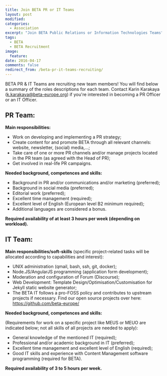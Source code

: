 ```yaml
---
title: Join BETA PR or IT Teams
layout: post
modified:
categories:
  - Association
excerpt: "Join BETA Public Relations or Information Technologies Teams"
tags: 
  - BETA
  - BETA Recruitment
image:
  feature: 
date: 2016-04-17
comments: false
redirect_from: /beta-pr-it-teams-recruiting/
---
```


BETA PR & IT Teams are recruiting new team members! You will find below a summary of the roles descriptions for each team.
Contact Karin Karakaya (<k.karakaya@beta-europe.org>) if you're interested in becoming a PR Officer or an IT Officer.

## PR Team:

**Main responsibilities:**

- Work on developing and implementing a PR strategy;
- Create content for and promote BETA through all relevant channels: website, newsletter, (social) media,...;
- Take care of one or more PR channels and/or manage projects located in the PR team (as agreed with the Head of PR);
- Get involved in real-life PR campaigns.

**Needed background, competences and skills:**

- Background in PR and/or communications and/or marketing (preferred);
- Background in social media (preferred);
- Editorial work (preferred);
- Excellent time management (required);
- Excellent level of English (European level B2 minimum required);
- Additional languages are considered a bonus.

**Required availability of at least 3 hours per week (depending on workload).** 

## IT Team:

**Main responsibilities/soft-skills** (specific project-related tasks will be allocated according to capabilities and interest):

- UNIX administration (qmail, bash, ssh, git, docker);
- Node.JS/AngularJS programming (application form development);
- Moderation and configuration of Forum (Discourse);
- Web Development: Template Design/Optimisation/Customisation for Jekyll static website generator;
- The BETA IT follows a pro-FOSS policy and contributes to upstream projects if necessary. Find our open source projects over here: https://github.com/beta-europe/

**Needed background, competences and skills:**

(Requirements for work on a specific project like MEUS or MEUO are indicated below; not all skills of all projects are needed to apply):

- General knowledge of the mentioned IT (required);
- Professional and/or academic background in IT (preferred);
- Excellent time management and excellent level of English (required);
- Good IT skills and experience with Content Management software programming (required for BETA).

**Required availability of 3 to 5 hours per week.** 
